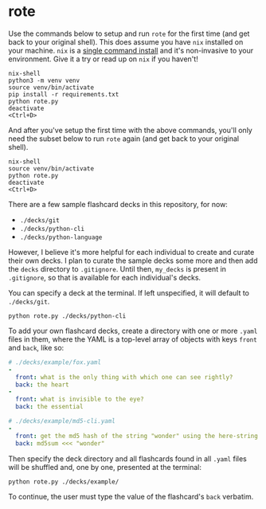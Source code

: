 # rote

Use the commands below to setup and run `rote` for the first time (and get back to your original shell). This does assume you have `nix` installed on your machine. `nix` is a [single command install](https://nixos.org/download/) and it's non-invasive to your environment. Give it a try or read up on `nix` if you haven't!

```
nix-shell
python3 -m venv venv
source venv/bin/activate
pip install -r requirements.txt
python rote.py
deactivate
<Ctrl+D>
```

And after you've setup the first time with the above commands, you'll only need the subset below to run `rote` again (and get back to your original shell).

```
nix-shell
source venv/bin/activate
python rote.py
deactivate
<Ctrl+D>
```

There are a few sample flashcard decks in this repository, for now:
- `./decks/git`
- `./decks/python-cli`
- `./decks/python-language`

However, I believe it's more helpful for each individual to create and curate their own decks. I plan to curate the sample decks some more and then add the `decks` directory to `.gitignore`. Until then, `my_decks` is present in `.gitignore`, so that is available for each individual's decks.

You can specify a deck at the terminal. If left unspecified, it will default to `./decks/git`.

```
python rote.py ./decks/python-cli
```

To add your own flashcard decks, create a directory with one or more `.yaml` files in them, where the YAML is a top-level array of objects with keys `front` and `back`, like so:

```yaml
# ./decks/example/fox.yaml
-
  front: what is the only thing with which one can see rightly?
  back: the heart
-
  front: what is invisible to the eye?
  back: the essential
```
```yaml
# ./decks/example/md5-cli.yaml
-
  front: get the md5 hash of the string "wonder" using the here-string operator
  back: md5sum <<< "wonder"
```

Then specify the deck directory and all flashcards found in all `.yaml` files will be shuffled and, one by one, presented at the terminal:

```
python rote.py ./decks/example/
```

To continue, the user must type the value of the flashcard's `back` verbatim.
